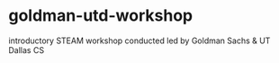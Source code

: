 # goldman-utd-workshop
introductory STEAM workshop conducted led by Goldman Sachs &amp; UT Dallas CS
